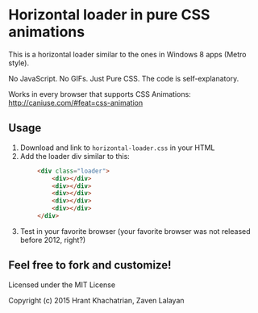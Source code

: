 # Horizontal loader in pure CSS animations

This is a horizontal loader similar to the ones in Windows 8 apps (Metro style). 

No JavaScript. No GIFs. Just Pure CSS. The code is self-explanatory.

Works in every browser that supports CSS Animations: http://caniuse.com/#feat=css-animation
 
## Usage
 
1. Download and link to `horizontal-loader.css` in your HTML
2. Add the loader div similar to this:
```html
		<div class="loader">
	        <div></div>
	        <div></div>
	        <div></div>
	        <div></div>
	        <div></div>
	    </div>
```
3. Test in your favorite browser (your favorite browser was not released before 2012, right?)
 
## Feel free to fork and customize! 

Licensed under the MIT License

Copyright (c) 2015 Hrant Khachatrian, Zaven Lalayan
